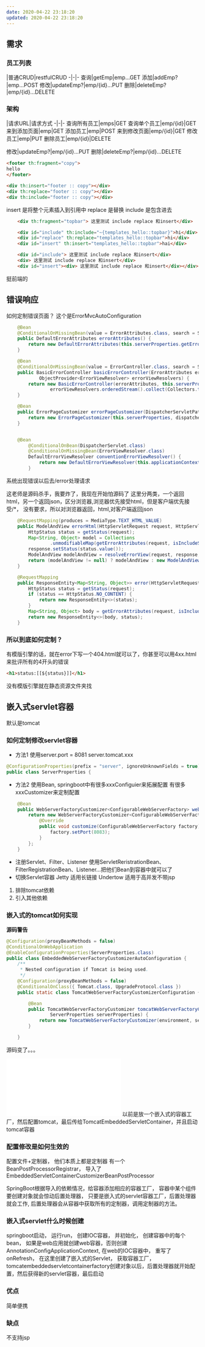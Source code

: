 ```yaml
---
date: 2020-04-22 23:18:20
updated: 2020-04-22 23:18:20
---
```




## 需求 
### 员工列表
|普通CRUD|restfulCRUD
-|-|-
查询|getEmp|emp...GET
添加|addEmp?|emp...POST
修改|updateEmp?|emp/{id}...PUT
删除|deleteEmp?|emp/{id}...DELETE
<!-- more -->
### 架构
|请求URL|请求方式
-|-|-
查询所有员工|emps|GET
查询单个员工|emp/{id}|GET
来到添加页面|emp|GET
添加员工|emp|POST
来到修改页面|emp/{id}|GET
修改员工|emp|PUT
删除员工|emp/{id}|DELETE



修改|updateEmp?|emp/{id}...PUT
删除|deleteEmp?|emp/{id}...DELETE

```html
<footer th:fragment="copy">
hello
</footer>

<div th:insert="footer :: copy"></div>
<div th:replace="footer :: copy"></div>
<div th:include="footer :: copy"></div>
```
insert 是将整个元素插入到引用中
replace 是替换
include 是包含进去
```html
    <div th:fragment="topbar"> 这里测试 include replace 和insert</div>
```
```html
    <div id="include" th:include="~{templates_hello::topbar}">hi</div>
    <div id="replace" th:replace="templates_hello::topbar">hi</div>
    <div id="insert" th:insert="templates_hello::topbar">hai</div>
```
```html
    <div id="include"> 这里测试 include replace 和insert</div>
    <div> 这里测试 include replace 和insert</div>
    <div id="insert"><div> 这里测试 include replace 和insert</div></div>
```
挺前端的
## 错误响应
如何定制错误页面？
这个是ErrorMvcAutoConfiguration
```java
	@Bean
	@ConditionalOnMissingBean(value = ErrorAttributes.class, search = SearchStrategy.CURRENT)
	public DefaultErrorAttributes errorAttributes() {
		return new DefaultErrorAttributes(this.serverProperties.getError().isIncludeException());
	}

	@Bean
	@ConditionalOnMissingBean(value = ErrorController.class, search = SearchStrategy.CURRENT)
	public BasicErrorController basicErrorController(ErrorAttributes errorAttributes,
			ObjectProvider<ErrorViewResolver> errorViewResolvers) {
		return new BasicErrorController(errorAttributes, this.serverProperties.getError(),
				errorViewResolvers.orderedStream().collect(Collectors.toList()));
	}

	@Bean
	public ErrorPageCustomizer errorPageCustomizer(DispatcherServletPath dispatcherServletPath) {
		return new ErrorPageCustomizer(this.serverProperties, dispatcherServletPath);
	}


  	@Bean
		@ConditionalOnBean(DispatcherServlet.class)
		@ConditionalOnMissingBean(ErrorViewResolver.class)
		DefaultErrorViewResolver conventionErrorViewResolver() {
			return new DefaultErrorViewResolver(this.applicationContext, this.resourceProperties);
		}
```
系统出现错误以后去/error处理请求

这老师是源码杀手，我要炸了，我现在开始怕源码了
这里分两类，一个返回html，另一个返回json，区分浏览器,浏览器优先接受html，但是客户端优先接受/*， 没有要求，所以对浏览器返回，html,对客户端返回json

```java
	@RequestMapping(produces = MediaType.TEXT_HTML_VALUE)
	public ModelAndView errorHtml(HttpServletRequest request, HttpServletResponse response) {
		HttpStatus status = getStatus(request);
		Map<String, Object> model = Collections
				.unmodifiableMap(getErrorAttributes(request, isIncludeStackTrace(request, MediaType.TEXT_HTML)));
		response.setStatus(status.value());
		ModelAndView modelAndView = resolveErrorView(request, response, status, model);
		return (modelAndView != null) ? modelAndView : new ModelAndView("error", model);
	}

	@RequestMapping
	public ResponseEntity<Map<String, Object>> error(HttpServletRequest request) {
		HttpStatus status = getStatus(request);
		if (status == HttpStatus.NO_CONTENT) {
			return new ResponseEntity<>(status);
		}
		Map<String, Object> body = getErrorAttributes(request, isIncludeStackTrace(request, MediaType.ALL));
		return new ResponseEntity<>(body, status);
	}

```
### 所以到底如何定制？
有模版引擎的话，就在error下写一个404.html就可以了，你甚至可以用4xx.html来批评所有的4开头的错误
```html
<h1>status:[[${status}]]</h1>
```
没有模版引擎就在静态资源文件夹找

## 嵌入式servlet容器
默认是tomcat
### 如何定制修改servlet容器
- 方法1
使用server.port = 8081
server.tomcat.xxx
```java
@ConfigurationProperties(prefix = "server", ignoreUnknownFields = true)
public class ServerProperties {
```
- 方法2 
使用Bean, 
springboot中有很多xxxConfiguier来拓展配置
有很多xxxCustomizer来定制配置
```java
    @Bean
    public WebServerFactoryCustomizer<ConfigurableWebServerFactory> webServerFactoryWebServerFactoryCustomizer(){
        return new WebServerFactoryCustomizer<ConfigurableWebServerFactory>(){
            @Override
            public void customize(ConfigurableWebServerFactory factory) {
                factory.setPort(8083);
            }
        };
    }

```
- 注册Servlet、Filter、Listener
使用ServletReristrationBean、FilterRegistrationBean、Listener...把他们Bean到容器中就可以了
- 切换Servlet容器
Jetty 适用长链接
Undertow 适用于高并发不带jsp
1. 排除tomcat依赖
2. 引入其他依赖

### 嵌入式的tomcat如何实现
**源码警告**
```java
@Configuration(proxyBeanMethods = false)
@ConditionalOnWebApplication
@EnableConfigurationProperties(ServerProperties.class)
public class EmbeddedWebServerFactoryCustomizerAutoConfiguration {
	/**
	 * Nested configuration if Tomcat is being used.
	 */
	@Configuration(proxyBeanMethods = false)
	@ConditionalOnClass({ Tomcat.class, UpgradeProtocol.class })
	public static class TomcatWebServerFactoryCustomizerConfiguration {

		@Bean
		public TomcatWebServerFactoryCustomizer tomcatWebServerFactoryCustomizer(Environment environment,
				ServerProperties serverProperties) {
			return new TomcatWebServerFactoryCustomizer(environment, serverProperties);
		}

	}
```
源码变了。。。
<iframe src="//player.bilibili.com/player.html?aid=38657363&bvid=BV1Et411Y7tQ&cid=67953935&page=48" scrolling="no" border="0" frameborder="no" framespacing="0" allowfullscreen="true"> </iframe>
以前是放一个嵌入式的容器工厂，然后配置tomcat，最后传给TomcatEmbeddedServletContainer，并且启动tomcat容器

### 配置修改是如何生效的
配置文件+定制器， 他们本质上都是定制器
有一个BeanPostProcessorRegistrar， 导入了EmbeddedServletContainerCustomizerBeanPostProcessor

SpringBoot根据导入的依赖情况，给容器添加相应的容器工厂， 容器中某个组件要创建对象就会惊动后置处理器， 只要是嵌入式的servlet容器工厂，后置处理器就会工作, 后置处理器会从容器中获取所有的定制器，调用定制器的方法。 

### 嵌入式servlet什么时候创建
springboot启动， 运行run， 创建IOC容器， 并初始化， 创建容器中的每个bean， 如果是web应用就创建web容器，否则创建AnnotationConfigApplicationContext, 在web的IOC容器中， 重写了onRefresh， 在这里创建了嵌入式的Servlet， 获取容器工厂， tomcatembeddedservletcontainerfactory创建对象以后，后置处理器就开始配置，然后获得新的servlet容器，最后启动
### 优点
简单便携
### 缺点
不支持jsp